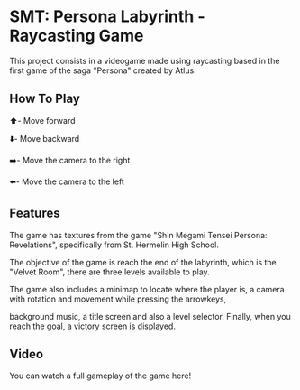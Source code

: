 # SMT: Persona Labyrinth - Raycasting Game

This project consists in a videogame made using raycasting based in the first game of the saga "Persona" created by Atlus.

## How To Play

⬆️- Move forward

⬇️- Move backward

➡️- Move the camera to the right

⬅️- Move the camera to the left

## Features

The game has textures from the game "Shin Megami Tensei Persona: Revelations", specifically from St. Hermelin High School.

The objective of the game is reach the end of the labyrinth, which is the "Velvet Room", there are three levels available to play.

The game also includes a minimap to locate where the player is, a camera with rotation and movement while pressing the arrowkeys,

background music, a title screen and also a level selector. Finally, when you reach the goal, a victory screen is displayed.

## Video

You can watch a full gameplay of the game here!


